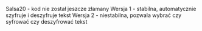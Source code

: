 Salsa20 - kod nie został jeszcze złamany
Wersja 1 - stabilna, automatycznie szyfruje i deszyfruje tekst
Wersja 2 - niestabilna, pozwala wybrać czy syfrować czy deszyfrować tekst
